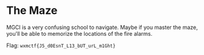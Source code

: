 # The Maze

MGCI is a very confusing school to navigate. Maybe if you master the maze, you'll be able to
memorize the locations of the fire alarms.

Flag: `wxmctf{J5_d0EsnT_L13_bUT_urL_m1Ght}`
